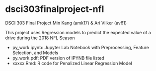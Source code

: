 # dsci303finalproject-nfl

DSCI 303 Final Project
Min Kang (amk17) & Ari Vilker (av61)

This project uses Regression models to predict the expected value of a drive during the 2018 NFL Season

- py_work.ipynb: Jupyter Lab Notebook with Preprocessing, Feature Selection, and Models
- py_work.pdf: PDF version of IPYNB file listed
- xxxxx.Rmd: R code for Penalized Linear Regression Model
